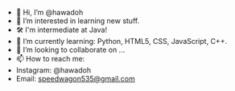 - 👋 Hi, I’m @hawadoh
- 👀 I’m interested in learning new stuff.
- 🛠️ I'm intermediate at Java!
- 🌱 I’m currently learning: Python, HTML5, CSS, JavaScript, C++.
- 💞️ I’m looking to collaborate on ...
- 📫 How to reach me:
- Instagram: @hawadoh
- Email: speedwagon535@gmail.com

<!---
hawadoh/hawadoh is a ✨ special ✨ repository because its `README.md` (this file) appears on your GitHub profile.
You can click the Preview link to take a look at your changes.
--->
